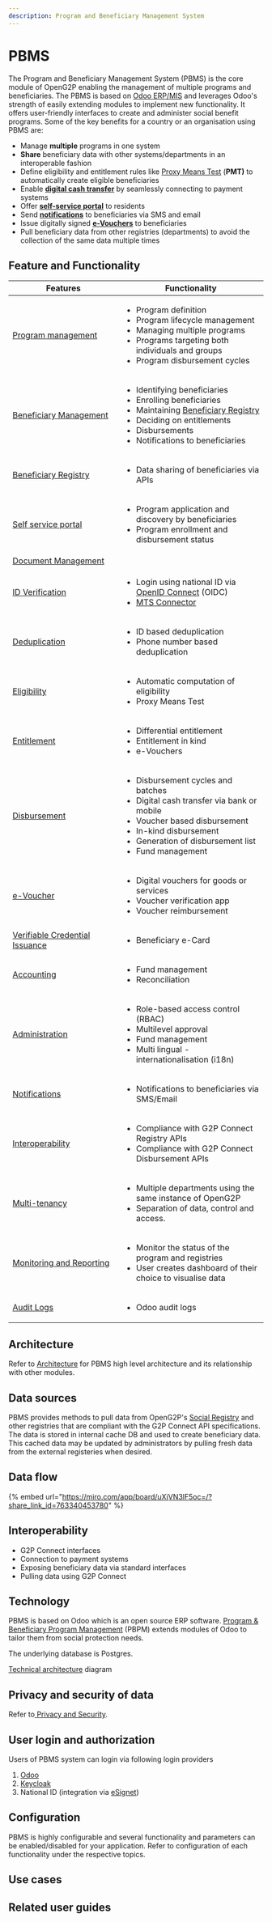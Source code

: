 ```yaml
---
description: Program and Beneficiary Management System
---
```


# PBMS

The Program and Beneficiary Management System (PBMS) is the core module of OpenG2P enabling the management of multiple programs and beneficiaries. The PBMS is based on [Odoo ERP/MIS](https://www.odoo.com/) and leverages Odoo's strength of easily extending modules to implement new functionality. It offers user-friendly interfaces to create and administer social benefit programs. Some of the key benefits for a country or an organisation using PBMS are:

* Manage **multiple** programs in one system
* **Share** beneficiary data with other systems/departments in an interoperable fashion
* Define eligibility and entitlement rules like [Proxy Means Test](features/eligibility/proxy-means-test.md) (**PMT)** to automatically create eligible beneficiaries
* Enable [**digital cash transfer**](../g2p-bridge/) by seamlessly connecting to payment systems
* Offer [**self-service portal**](functionality/self-service-portal/) to residents
* Send [**notifications**](features/notifications/) to beneficiaries via SMS and email
* Issue digitally signed [**e-Vouchers**](features/disbursement-cycles/e-voucher.md) to beneficiaries
* Pull beneficiary data from other registries (departments) to avoid the collection of the same data multiple times

## Feature and Functionality

<table><thead><tr><th width="201">Features</th><th>Functionality</th></tr></thead><tbody><tr><td><a href="features/program-management.md">Program management</a></td><td><ul><li>Program definition</li><li>Program lifecycle management</li><li>Managing multiple programs</li><li>Programs targeting both individuals and groups</li><li>Program disbursement cycles</li></ul></td></tr><tr><td><a href="functionality/beneficiary-management/">Beneficiary Management</a></td><td><ul><li>Identifying beneficiaries</li><li>Enrolling beneficiaries</li><li>Maintaining <a href="functionality/beneficiary-management/beneficiary-registry/">Beneficiary Registry</a></li><li>Deciding on entitlements</li><li>Disbursements</li><li>Notifications to beneficiaries</li></ul></td></tr><tr><td><a href="functionality/beneficiary-management/beneficiary-registry/">Beneficiary Registry</a></td><td><ul><li>Data sharing of beneficiaries via APIs</li></ul></td></tr><tr><td><a href="functionality/self-service-portal/">Self service portal</a></td><td><ul><li>Program application and discovery by beneficiaries</li><li>Program enrollment and disbursement status</li></ul></td></tr><tr><td><a href="features/document-management.md">Document Management</a></td><td></td></tr><tr><td><a href="functionality/id-verification/">ID Verification</a></td><td><ul><li>Login using national ID via <a href="https://auth0.com/docs/authenticate/protocols/openid-connect-protocol">OpenID Connect</a> (OIDC)</li><li><a href="functionality/mts-connector/">MTS Connector</a></li></ul></td></tr><tr><td><a href="features/deduplication.md">Deduplication</a></td><td><ul><li>ID based deduplication</li><li>Phone number based deduplication</li></ul></td></tr><tr><td><a href="features/eligibility/">Eligibility</a></td><td><ul><li>Automatic computation of eligibility</li><li>Proxy Means Test</li></ul></td></tr><tr><td><a href="features/entitlement/">Entitlement</a></td><td><ul><li>Differential entitlement</li><li>Entitlement in kind</li><li>e-Vouchers</li></ul></td></tr><tr><td><a href="features/disbursement-cycles/">Disbursement</a></td><td><ul><li>Disbursement cycles and batches</li><li>Digital cash transfer via bank or mobile</li><li>Voucher based disbursement</li><li>In-kind disbursement</li><li>Generation of disbursement list</li><li>Fund management</li></ul></td></tr><tr><td><a href="features/disbursement-cycles/e-voucher.md">e-Voucher</a></td><td><ul><li>Digital vouchers for goods or services</li><li>Voucher verification app</li><li>Voucher reimbursement</li></ul></td></tr><tr><td><a href="development/upcoming-features/verifiable-credential-issuance.md">Verifiable Credential Issuance</a></td><td><ul><li>Beneficiary e-Card</li></ul></td></tr><tr><td><a href="features/accounting.md">Accounting</a></td><td><ul><li>Fund management</li><li>Reconciliation</li></ul></td></tr><tr><td><a href="features/administration/">Administration</a></td><td><ul><li>Role-based access control (RBAC)</li><li>Multilevel approval</li><li>Fund management</li><li>Multi lingual - internationalisation (i18n)</li></ul></td></tr><tr><td><a href="features/notifications/">Notifications</a></td><td><ul><li>Notifications to beneficiaries via SMS/Email</li></ul></td></tr><tr><td><a href="../interoperability.md">Interoperability</a></td><td><ul><li>Compliance with G2P Connect Registry APIs</li><li>Compliance with G2P Connect Disbursement APIs</li></ul></td></tr><tr><td><a href="features/multi-tenancy-in-pbms.md">Multi-tenancy</a></td><td><ul><li>Multiple departments using the same instance of OpenG2P</li><li>Separation of data, control and access.</li></ul></td></tr><tr><td><a href="../monitoring-and-reporting/">Monitoring and Reporting</a></td><td><ul><li>Monitor the status of the program and registries</li><li>User creates dashboard of their choice to visualise data</li></ul></td></tr><tr><td><a href="features/audit-logs.md">Audit Logs</a></td><td><ul><li>Odoo audit logs</li></ul></td></tr></tbody></table>

## Architecture

Refer to [Architecture](../#functional-architecture) for PBMS high level architecture and its relationship with other modules.

## Data sources

PBMS provides methods to pull data from OpenG2P's [Social Registry](../social-registry/) and other registries that are compliant with the G2P Connect API specifications. The data is stored in internal cache DB and used to create beneficiary data. This cached data may be updated by administrators by pulling fresh data from the external registeries when desired.

## Data flow

{% embed url="https://miro.com/app/board/uXjVN3lF5oc=/?share_link_id=763340453780" %}

## Interoperability

* G2P Connect interfaces
* Connection to payment systems
* Exposing beneficiary data via standard interfaces
* Pulling data using G2P Connect

## Technology

PBMS is based on Odoo which is an open source ERP software. [Program & Beneficiary Program Management](features/program-management.md) (PBPM) extends modules of Odoo to tailor them from social protection needs.

The underlying database is Postgres.

[Technical architecture](../#functional-architecture) diagram

## Privacy and security of data

Refer to[ Privacy and Security](../privacy-and-security/).

## User login and authorization

Users of PBMS system can login via following login providers

1. [Odoo](https://www.odoo.com/)
2. [Keycloak](https://www.keycloak.org/)
3. National ID (integration via [eSignet](https://docs.esignet.io/))

## Configuration

PBMS is highly configurable and several functionality and parameters can be enabled/disabled for your application. Refer to configuration of each functionality under the respective topics.

## Use cases

## Related user guides
